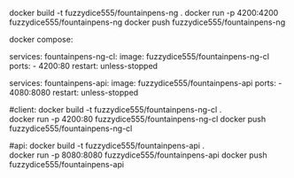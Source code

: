 docker build -t fuzzydice555/fountainpens-ng .
docker run -p 4200:4200 fuzzydice555/fountainpens-ng
docker push fuzzydice555/fountainpens-ng

docker compose:

services:
    fountainpens-ng-cl:
        image: fuzzydice555/fountainpens-ng-cl
        ports:
          - 4200:80
        restart: unless-stopped

services:
    fountainpens-api:
        image: fuzzydice555/fountainpens-api
        ports:
          - 4080:8080
        restart: unless-stopped

#client:
docker build -t fuzzydice555/fountainpens-ng-cl .      
docker run -p 4200:80 fuzzydice555/fountainpens-ng-cl
docker push fuzzydice555/fountainpens-ng-cl

#api:
docker build -t fuzzydice555/fountainpens-api .      
docker run -p 8080:8080 fuzzydice555/fountainpens-api
docker push fuzzydice555/fountainpens-api